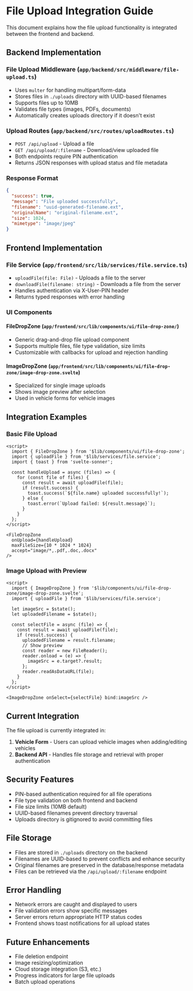 # File Upload Integration Guide

This document explains how the file upload functionality is integrated between the frontend and backend.

## Backend Implementation

### File Upload Middleware (`app/backend/src/middleware/file-upload.ts`)
- Uses `multer` for handling multipart/form-data
- Stores files in `./uploads` directory with UUID-based filenames
- Supports files up to 10MB
- Validates file types (images, PDFs, documents)
- Automatically creates uploads directory if it doesn't exist

### Upload Routes (`app/backend/src/routes/uploadRoutes.ts`)
- `POST /api/upload` - Upload a file
- `GET /api/upload/:filename` - Download/view uploaded file
- Both endpoints require PIN authentication
- Returns JSON responses with upload status and file metadata

### Response Format
```json
{
  "success": true,
  "message": "File uploaded successfully",
  "filename": "uuid-generated-filename.ext",
  "originalName": "original-filename.ext",
  "size": 1024,
  "mimetype": "image/jpeg"
}
```

## Frontend Implementation

### File Service (`app/frontend/src/lib/services/file.service.ts`)
- `uploadFile(file: File)` - Uploads a file to the server
- `downloadFile(filename: string)` - Downloads a file from the server
- Handles authentication via X-User-PIN header
- Returns typed responses with error handling

### UI Components

#### FileDropZone (`app/frontend/src/lib/components/ui/file-drop-zone/`)
- Generic drag-and-drop file upload component
- Supports multiple files, file type validation, size limits
- Customizable with callbacks for upload and rejection handling

#### ImageDropZone (`app/frontend/src/lib/components/ui/file-drop-zone/image-drop-zone.svelte`)
- Specialized for single image uploads
- Shows image preview after selection
- Used in vehicle forms for vehicle images

## Integration Examples

### Basic File Upload
```svelte
<script>
  import { FileDropZone } from '$lib/components/ui/file-drop-zone';
  import { uploadFile } from '$lib/services/file.service';
  import { toast } from 'svelte-sonner';

  const handleUpload = async (files) => {
    for (const file of files) {
      const result = await uploadFile(file);
      if (result.success) {
        toast.success(`${file.name} uploaded successfully!`);
      } else {
        toast.error(`Upload failed: ${result.message}`);
      }
    }
  };
</script>

<FileDropZone
  onUpload={handleUpload}
  maxFileSize={10 * 1024 * 1024}
  accept="image/*,.pdf,.doc,.docx"
/>
```

### Image Upload with Preview
```svelte
<script>
  import { ImageDropZone } from '$lib/components/ui/file-drop-zone/image-drop-zone.svelte';
  import { uploadFile } from '$lib/services/file.service';

  let imageSrc = $state();
  let uploadedFilename = $state();

  const selectFile = async (file) => {
    const result = await uploadFile(file);
    if (result.success) {
      uploadedFilename = result.filename;
      // Show preview
      const reader = new FileReader();
      reader.onload = (e) => {
        imageSrc = e.target?.result;
      };
      reader.readAsDataURL(file);
    }
  };
</script>

<ImageDropZone onSelect={selectFile} bind:imageSrc />
```

## Current Integration

The file upload is currently integrated in:

1. **Vehicle Form** - Users can upload vehicle images when adding/editing vehicles
2. **Backend API** - Handles file storage and retrieval with proper authentication

## Security Features

- PIN-based authentication required for all file operations
- File type validation on both frontend and backend
- File size limits (10MB default)
- UUID-based filenames prevent directory traversal
- Uploads directory is gitignored to avoid committing files

## File Storage

- Files are stored in `./uploads` directory on the backend
- Filenames are UUID-based to prevent conflicts and enhance security
- Original filenames are preserved in the database/response metadata
- Files can be retrieved via the `/api/upload/:filename` endpoint

## Error Handling

- Network errors are caught and displayed to users
- File validation errors show specific messages
- Server errors return appropriate HTTP status codes
- Frontend shows toast notifications for all upload states

## Future Enhancements

- File deletion endpoint
- Image resizing/optimization
- Cloud storage integration (S3, etc.)
- Progress indicators for large file uploads
- Batch upload operations